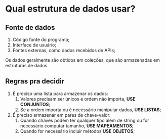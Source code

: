 # Qual estrutura de dados usar?

## Fonte de dados

1. Código fonte do programa;
2. Interface de usuário;
3. Fontes externas, como dados recebidos de APIs;

Os dados geralmente são obtidos em coleções, que são armazenadas em estruturas de dados
 
## Regras pra decidir

1. É preciso uma lista para armazenar os dados:
    1. Valores precisam ser únicos e ordem não importa, **USE CONJUNTOS**;
    2. Se a ordem importa ou é necessário manipular dados, **USE LISTAS**;
2. É preciso armazenar em pares de chave-valor:
    1. Quando chaves podem ter qualquer tipo além de string ou for necessário computar tamanho, **USE MAPEAMENTOS**;
    2. Quando for necessário incluir métodos **USE OBJETOS**;

